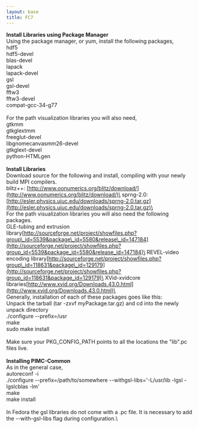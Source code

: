```yaml
---
layout: base
title: FC7
---
```


**Install Libraries using Package Manager**\
 Using the package manager, or yum, install the following packages,\
 hdf5\
 hdf5-devel\
 blas-devel\
 lapack\
 lapack-devel\
 gsl\
 gsl-devel\
 fftw3\
 fftw3-devel\
 compat-gcc-34-g77\
 \
 For the path visualization libraries you will also need,\
 gtkmm\
 gtkglextmm\
 freeglut-devel\
 libgnomecanvasmm26-devel\
 gtkglext-devel\
 python-HTMLgen\
 \
 **Install Libraries**\
 Download source for the following and install, compiling with your
newly build MPI compilers.\
 blitz++:
[http://www.oonumerics.org/blitz/download/](http://www.oonumerics.org/blitz/download/)\
 sprng-2.0:
[http://esler.physics.uiuc.edu/downloads/sprng-2.0.tar.gz](http://esler.physics.uiuc.edu/downloads/sprng-2.0.tar.gz)\
 \
 For the path visualization libraries you will also need the following
packages.\
 GLE-tubing and extrusion
library[http://sourceforge.net/project/showfiles.php?group\_id=5539&package\_id=5580&release\_id=147184](http://sourceforge.net/project/showfiles.php?group_id=5539&package_id=5580&release_id=147184)\
 REVEL-video encoding
library[http://sourceforge.net/project/showfiles.php?group\_id=118631&package\_id=129179](http://sourceforge.net/project/showfiles.php?group_id=118631&package_id=129179)\
 XVid-xvidcore
libraries[http://www.xvid.org/Downloads.43.0.html](http://www.xvid.org/Downloads.43.0.html)\
 \
 Generally, installation of each of these packages goes like this:\
 Unpack the tarball (tar -zxvf myPackage.tar.gz) and cd into the newly
unpack directory\
 ./configure --prefix=/usr\
 make\
 sudo make install\
 \
 Make sure your PKG\_CONFIG\_PATH points to all the locations the
"lib".pc files live.\
 \
 **Installing PIMC-Common**\
 As in the general case,\
 autoreconf -i\
 ./configure --prefix=/path/to/somewhere --withgsl-libs='-L/usr/lib
-lgsl -lgslcblas -lm'\
 make\
 make install\
 \
 In Fedora the gsl libraries do not come with a .pc file. It is
necessary to add the --with-gsl-libs flag during configuration.\


